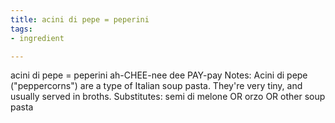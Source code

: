 ```yaml
---
title: acini di pepe = peperini
tags:
- ingredient

---
```

acini di pepe = peperini ah-CHEE-nee dee PAY-pay Notes: Acini di pepe ("peppercorns") are a type of Italian soup pasta. They're very tiny, and usually served in broths. Substitutes: semi di melone OR orzo OR other soup pasta
